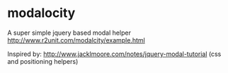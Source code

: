 modalocity
==========

A super simple jquery based modal helper
http://www.r2unit.com/modalcity/example.html

Inspired by:
http://www.jacklmoore.com/notes/jquery-modal-tutorial
(css and positioning helpers)
